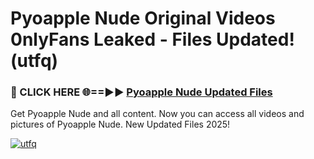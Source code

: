 # Pyoapple Nude Original Videos 0nlyFans Leaked - Files Updated! (utfq)

<h3>🔴 CLICK HERE 🌐==►► <a href="https://tinyurl.com/4mcuefdz" rel="nofollow">Pyoapple Nude Updated Files</a></h3>

Get Pyoapple Nude and all content. Now you can access all videos and pictures of Pyoapple Nude. New Updated Files 2025!

[![utfq](https://i.imgur.com/StAQSOY.gif)](https://tinyurl.com/4mcuefdz)

